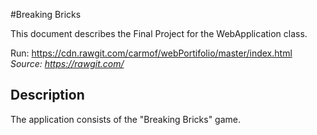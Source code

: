 #Breaking Bricks


This document describes the Final Project for the WebApplication class.

Run: https://cdn.rawgit.com/carmof/webPortifolio/master/index.html
*Source: https://rawgit.com/*

## Description

The application consists of the "Breaking Bricks" game.







